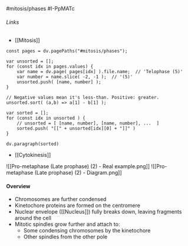 #mitosis/phases #I-PpMATc
###### Links
- [[Mitosis]]
```dataviewjs
const pages = dv.pagePaths("#mitosis/phases");

var unsorted = [];
for (const idx in pages.values) {
	var name = dv.page( pages[idx] ).file.name;  // 'Telophase (5)'
	var number = name.slice( -2, -1 );  // '(5)'
	unsorted.push( [name, number] );
}

// Negative values mean it's less-than. Positive: greater.
unsorted.sort( (a,b) => a[1] - b[1] );

var sorted = [];
for (const idx in unsorted ) {
	// unsorted = [ [name, number], [name, number], ...  ]
	sorted.push( "[[" + unsorted[idx][0] + "]]" )
}

dv.paragraph(sorted)

```
- [[Cytokinesis]]

![[Pro-metaphase (Late prophase) (2) - Real example.png]]
![[Pro-metaphase (Late prophase) (2) - Diagram.png]]


#### Overview
- Chromosomes are further condensed
- Kinetochore proteins are formed on the centromere
- Nuclear envelope ([[Nucleus]]) fully breaks down, leaving fragments around the cell
- Mitotic spindles grow further and attach to:
	- Some condensing chromosomes by the kinetochore
	- Other spindles from the other pole
